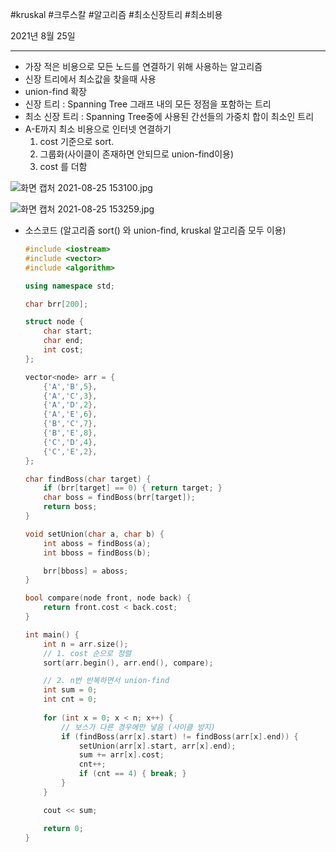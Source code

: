 #kruskal #크루스칼 #알고리즘 #최소신장트리 #최소비용

2021년 8월 25일 

---

- 가장 적은 비용으로 모든 노드를 연결하기 위해 사용하는 알고리즘
- 신장 트리에서 최소값을 찾을때 사용
- union-find 확장
- 신장 트리 : Spanning Tree  그래프 내의 모든 정점을 포함하는 트리
- 최소 신장 트리 : Spanning Tree중에 사용된 간선들의 가중치 합이 최소인 트리
- A-E까지 최소 비용으로 인터넷 연결하기
    1. cost 기준으로 sort. 
    2. 그룹화(사이클이 존재하면 안되므로 union-find이용)
    3. cost 를 더함

![화면 캡처 2021-08-25 153100.jpg](https://s3-us-west-2.amazonaws.com/secure.notion-static.com/d7e0b3c7-9024-4c99-952e-acddf6bdbc3d/화면_캡처_2021-08-25_153100.jpg)

![화면 캡처 2021-08-25 153259.jpg](https://s3-us-west-2.amazonaws.com/secure.notion-static.com/bb8d57a9-212f-40d4-a69f-b41ad34f5260/화면_캡처_2021-08-25_153259.jpg)

- 소스코드 (알고리즘 sort() 와 union-find, kruskal 알고리즘 모두 이용)
    
    ```cpp
    #include <iostream>
    #include <vector>
    #include <algorithm>
    
    using namespace std;
    
    char brr[200];
    
    struct node {
    	char start;
    	char end;
    	int cost;
    };
    
    vector<node> arr = {
    	{'A','B',5},
    	{'A','C',3},
    	{'A','D',2},
    	{'A','E',6},
    	{'B','C',7},
    	{'B','E',8},
    	{'C','D',4},
    	{'C','E',2},
    };
    
    char findBoss(char target) {
    	if (brr[target] == 0) { return target; }
    	char boss = findBoss(brr[target]);
    	return boss;
    }
    
    void setUnion(char a, char b) {
    	int aboss = findBoss(a);
    	int bboss = findBoss(b);
    
    	brr[bboss] = aboss;
    }
    
    bool compare(node front, node back) {
    	return front.cost < back.cost;
    }
    
    int main() {
    	int n = arr.size();
    	// 1. cost 순으로 정렬
    	sort(arr.begin(), arr.end(), compare);
    
    	// 2. n번 반복하면서 union-find
    	int sum = 0;
    	int cnt = 0;
    	
    	for (int x = 0; x < n; x++) {
    		// 보스가 다른 경우에만 넣음 (사이클 방지)
    		if (findBoss(arr[x].start) != findBoss(arr[x].end)) {
    			setUnion(arr[x].start, arr[x].end);
    			sum += arr[x].cost;
    			cnt++;
    			if (cnt == 4) { break; }
    		}
    	}
    
    	cout << sum;
    
    	return 0;
    }
    ```